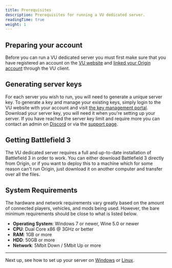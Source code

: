 ```yaml
---
title: Prerequisites
description: Prerequisites for running a VU dedicated server.
readingTime: true
weight: 1
---
```


## Preparing your account

Before you can run a VU dedicated server you must first make sure that you have registered an account on the [VU website](https://veniceunleashed.net) and [linked your Origin account](/general/playing/#creating-an-account-and-linking-your-origin-account) through the VU client. 


## Generating server keys 
For each server you wish to run, you will need to generate a unique server key. To generate a key and manage your existing keys, simply login to the VU website with your account and visit [the key management portal](https://veniceunleashed.net). Download your server key, you will need it when you're setting up your server. If you have reached the server key limit and require more you can contact an admin on [Discord](https://discordapp.com/invite/RWU3gb) or via the [support page](https://veniceunleashed.net/support).

## Getting Battlefield 3

The VU dedicated server requires a full and up-to-date installation of Battlefield 3 in order to work. You can either download Battlefield 3 directly from Origin, or if you want to deploy this to a machine which for some reason can't run Origin, just download it on another computer and transfer over all the files.

## System Requirements

The hardware and network requirements vary greatly based on the amount of connected players, vehicles, and mods being used. However, the bare minimum requirements should be close to what is listed below.

- **Operating System**: Windows 7 or newer, Wine 5.0 or newer
- **CPU**: Dual Core x86 @ 3GHz or better
- **RAM**: 1GB or more
- **HDD**: 50GB or more
- **Network**: 5Mbit Down / 5Mbit Up or more

---

Next up, see how to set up your server on [Windows](/hosting/setup-win) or [Linux](/hosting/setup-linux).